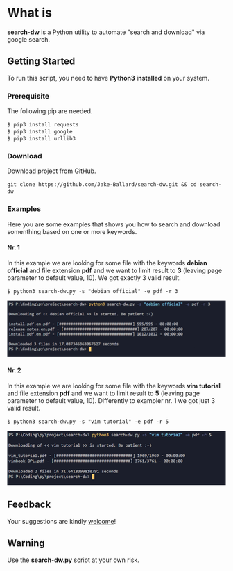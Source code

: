 # What is
**search-dw** is a Python utility to automate "search and download" via google search.
	
## Getting Started
To run this script, you need to have **Python3 installed** on your system. 

### Prerequisite
The following pip are needed.
```
$ pip3 install requests
$ pip3 install google
$ pip3 install urllib3

```
### Download
Download project from GitHub.
```
git clone https://github.com/Jake-Ballard/search-dw.git && cd search-dw
```

### Examples
Here you are some examples that shows you how to search and download somenthing based on one or more keywords.

#### Nr. 1
In this example we are looking for some file with the keywords **debian official** and file extension **pdf** and we want to limit result to **3** (leaving page parameter to default value, 10). We got exactly 3 valid result. 
```
$ python3 search-dw.py -s "debian official" -e pdf -r 3

```
[![search-dw - example 1](https://github.com/Jake-Ballard/search-dw/blob/master/ex_1.PNG)](#features)

#### Nr. 2
In this example we are looking for some file with the keywords **vim tutorial** and file extension **pdf** and we want to limit result to **5** (leaving page parameter to default value, 10). Differently to exampler nr. 1 we got just 3 valid result. 
```
$ python3 search-dw.py -s "vim tutorial" -e pdf -r 5

```

[![search-dw - example 2](https://github.com/Jake-Ballard/search-dw/blob/master/ex_2.PNG)](#features)

## Feedback

Your suggestions are kindly [welcome](https://github.com/Jake-Ballard/search-dw/issues)!

## Warning

Use the **search-dw.py** script at your own risk.  


